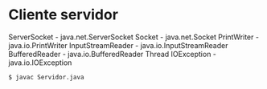# Cliente servidor

ServerSocket - java.net.ServerSocket
Socket - java.net.Socket
PrintWriter - java.io.PrintWriter
InputStreamReader - java.io.InputStreamReader 
BufferedReader - java.io.BufferedReader
Thread 
IOException - java.io.IOException


```sh
$ javac Servidor.java
```



